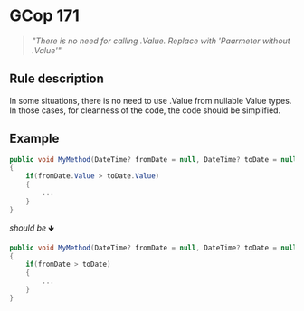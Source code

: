 ﻿# GCop 171

> *"There is no need for calling .Value. Replace with 'Paarmeter without .Value'"*

## Rule description

In some situations, there is no need to use .Value from nullable Value types. In those cases, for cleanness of the code, the code should be simplified.

## Example

```csharp
public void MyMethod(DateTime? fromDate = null, DateTime? toDate = null)
{
    if(fromDate.Value > toDate.Value)
    {
        ...
    }
}
```

*should be* 🡻

```csharp
public void MyMethod(DateTime? fromDate = null, DateTime? toDate = null)
{
    if(fromDate > toDate)
    {
        ...
    }
}
```